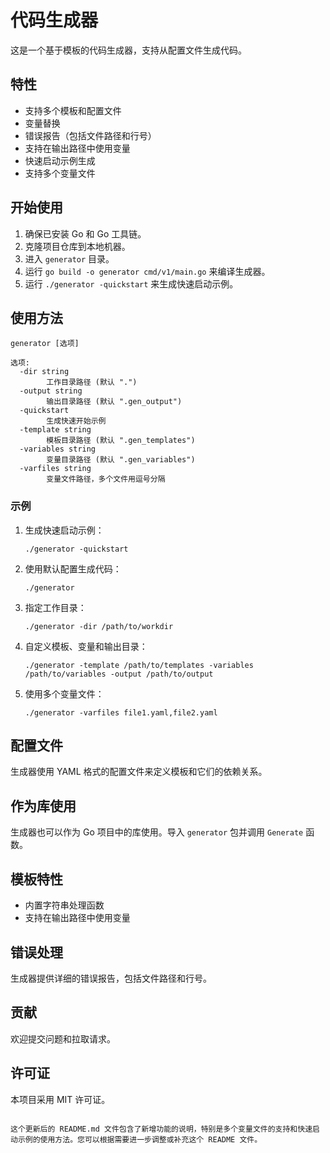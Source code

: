 # 代码生成器

这是一个基于模板的代码生成器，支持从配置文件生成代码。

## 特性

- 支持多个模板和配置文件
- 变量替换
- 错误报告（包括文件路径和行号）
- 支持在输出路径中使用变量
- 快速启动示例生成
- 支持多个变量文件

## 开始使用

1. 确保已安装 Go 和 Go 工具链。
2. 克隆项目仓库到本地机器。
3. 进入 `generator` 目录。
4. 运行 `go build -o generator cmd/v1/main.go` 来编译生成器。
5. 运行 `./generator -quickstart` 来生成快速启动示例。

## 使用方法

```
generator [选项]

选项:
  -dir string
        工作目录路径 (默认 ".")
  -output string
        输出目录路径 (默认 ".gen_output")
  -quickstart
        生成快速开始示例
  -template string
        模板目录路径 (默认 ".gen_templates")
  -variables string
        变量目录路径 (默认 ".gen_variables")
  -varfiles string
        变量文件路径，多个文件用逗号分隔
```

### 示例

1. 生成快速启动示例：
   ```
   ./generator -quickstart
   ```

2. 使用默认配置生成代码：
   ```
   ./generator
   ```

3. 指定工作目录：
   ```
   ./generator -dir /path/to/workdir
   ```

4. 自定义模板、变量和输出目录：
   ```
   ./generator -template /path/to/templates -variables /path/to/variables -output /path/to/output
   ```

5. 使用多个变量文件：
   ```
   ./generator -varfiles file1.yaml,file2.yaml
   ```

## 配置文件

生成器使用 YAML 格式的配置文件来定义模板和它们的依赖关系。

## 作为库使用

生成器也可以作为 Go 项目中的库使用。导入 `generator` 包并调用 `Generate` 函数。

## 模板特性

- 内置字符串处理函数
- 支持在输出路径中使用变量

## 错误处理

生成器提供详细的错误报告，包括文件路径和行号。

## 贡献

欢迎提交问题和拉取请求。

## 许可证

本项目采用 MIT 许可证。
```

这个更新后的 README.md 文件包含了新增功能的说明，特别是多个变量文件的支持和快速启动示例的使用方法。您可以根据需要进一步调整或补充这个 README 文件。